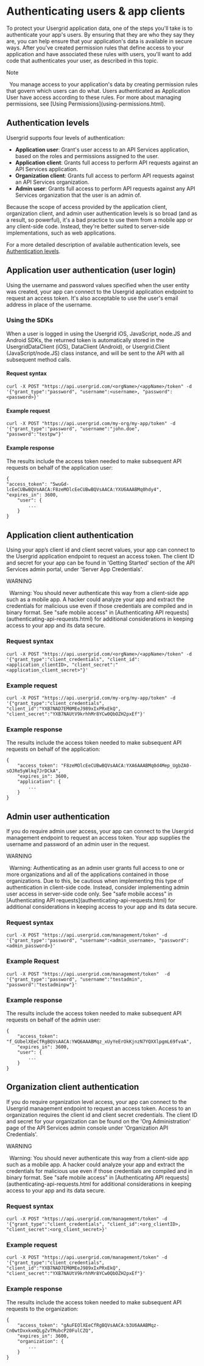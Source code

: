 # Authenticating users & app clients

To protect your Usergrid application data, one of the steps you'll take is to authenticate your app's users. By ensuring that they are who they say they are, you can help ensure that your application's data is available in secure ways. After you've created permission rules that define access to your application and have associated these rules with users, you'll want to add code that authenticates your user, as described in this topic.

<div class="admonition note"> <p class="first admonition-title">Note</p> <p class="last"> 
You manage access to your application's data by creating permission rules that govern which users can do what. Users authenticated as Application User have access according to these rules. For more about managing permissions, see [Using Permissions](using-permissions.html).
</p></div>


## Authentication levels
Usergrid supports four levels of authentication:

* __Application user__: Grant's user access to an API Services application, based on the roles and permissions assigned to the user.
* __Application client__: Grants full access to perform API requests against an API Services application.
* __Organization client__: Grants full access to perform API requests against an API Services organization.
* __Admin user__: Grants full access to perform API requests against any API Services organization that the user is an admin of.

Because the scope of access provided by the application client, organization client, and admin user authentication levels is so broad (and as a result, so powerful), it's a bad practice to use them from a mobile app or any client-side code. Instead, they're better suited to server-side implementations, such as web applications.

For a more detailed description of available authentication levels, see [Authentication levels](user-authentication-types.html).

## Application user authentication (user login)
Using the username and password values specified when the user entity was created, your app can connect to the Usergrid application endpoint to request an access token. It's also acceptable to use the user's email address in place of the username.

### Using the SDKs
When a user is logged in using the Usergrid iOS, JavaScript, node.JS and Android SDKs, the returned token is automatically stored in the UsergridDataClient (iOS), DataClient (Android), or Usergrid.Client (JavaScript/node.JS) class instance, and will be sent to the API with all subsequent method calls.

#### Request syntax

    curl -X POST "https://api.usergrid.com/<orgName>/<appName>/token" -d '{"grant_type":"password", "username":<username>, "password":<password>}'

#### Example request

    curl -X POST "https://api.usergrid.com/my-org/my-app/token" -d '{"grant_type":"password", "username":"john.doe", "password":"testpw"}'
		
#### Example response

The results include the access token needed to make subsequent API requests on behalf of the application user:

    {
    "access_token": "5wuGd-lcEeCUBwBQVsAACA:F8zeMOlcEeCUBwBQVsAACA:YXU6AAABMq0hdy4",
    "expires_in": 3600,
        "user": {
            ...
        }
    }
		
## Application client authentication
Using your app’s client id and client secret values, your app can connect to the Usergrid application endpoint to request an access token. The client ID and secret for your app can be found in 'Getting Started' section of the API Services admin portal, under 'Server App Credentials'.

<div class="admonition warning"> <p class="first admonition-title">WARNING</p> <p class="last"> 
Warning: You should never authenticate this way from a client-side app such as a mobile app. A hacker could analyze your app and extract the credentials for malicious use even if those credentials are compiled and in binary format. See "safe mobile access" in [Authenticating API requests](authenticating-api-requests.html) for additional considerations in keeping access to your app and its data secure.
</p></div>

### Request syntax

    curl -X POST "https://api.usergrid.com/<orgName>/<appName>/token" -d '{"grant_type":"client_credentials", "client_id":<application_clientID>, "client_secret":"<application_client_secret>"}'
    
### Example request

    curl -X POST "https://api.usergrid.com/my-org/my-app/token" -d '{"grant_type":"client_credentials", "client_id":"YXB7NAD7EM0MEeJ989xIxPRxEkQ", "client_secret":"YXB7NAUtV9krhhMr8YCw0QbOZH2pxEf"}'
		
### Example response

The results include the access token needed to make subsequent API requests on behalf of the application:

    {
        "access_token": "F8zeMOlcEeCUBwBQVsAACA:YXA6AAABMq0d4Mep_UgbZA0-sOJRe5yWlkq7JrDCkA",
        "expires_in": 3600,
        "application": {
            ...  
        }
    }
		
## Admin user authentication
If you do require admin user access, your app can connect to the Usergrid management endpoint to request an access token. Your app supplies the username and password of an admin user in the request.

<div class="admonition warning"> <p class="first admonition-title">WARNING</p> <p class="last"> 
Warning: Authenticating as an admin user grants full access to one or more organizations and all of the applications contained in those organizations. Due to this, be cautious when implementing this type of authentication in client-side code. Instead, consider implementing admin user access in server-side code only. See "safe mobile access" in [Authenticating API requests](authenticating-api-requests.html) for additional considerations in keeping access to your app and its data secure.
</p></div>

### Request syntax

    curl -X POST "https://api.usergrid.com/management/token" -d '{"grant_type":"password", "username":<admin_username>, "password":<admin_password>}'
    
### Example Request

    curl -X POST "https://api.usergrid.com/management/token"  -d '{"grant_type":"password", "username":"testadmin", "password":"testadminpw"}'

### Example response

The results include the access token needed to make subsequent API requests on behalf of the admin user:

    {
        "access_token": "f_GUbelXEeCfRgBQVsAACA:YWQ6AAABMqz_xUyYeErOkKjnzN7YQXXlpgmL69fvaA",
        "expires_in": 3600,
        "user": {
            ...
        }
    }		    
		
## Organization client authentication
If you do require organization level access, your app can connect to the Usergrid management endpoint to request an access token. Access to an organization requires the client id and client secret credentials. The client ID and secret for your organization can be found on the 'Org Administration' page of the API Services admin console under 'Organization API Credentials'.

<div class="admonition warning"> <p class="first admonition-title">WARNING</p> <p class="last"> 
Warning: You should never authenticate this way from a client-side app such as a mobile app. A hacker could analyze your app and extract the credentials for malicious use even if those credentials are compiled and in binary format. See "safe mobile access" in [Authenticating API requests](authenticating-api-requests.html for additional considerations in keeping access to your app and its data secure.
</p></div>

### Request syntax

    curl -X POST "https://api.usergrid.com/management/token" -d '{"grant_type":"client_credentials", "client_id":<org_clientID>, "client_secret":<org_client_secret>}'
    
### Example request

    curl -X POST "https://api.usergrid.com/management/token" -d '{"grant_type":"client_credentials", "client_id":"YXB7NAD7EM0MEeJ989xIxPRxEkQ", "client_secret":"YXB7NAUtV9krhhMr8YCw0QbOZH2pxEf"}'
	
### Example response

The results include the access token needed to make subsequent API requests to the organization:

    {
        "access_token": "gAuFEOlXEeCfRgBQVsAACA:b3U6AAABMqz-Cn0wtDxxkxmQLgZvTMubcP20FulCZQ",
        "expires_in": 3600,
        "organization": {
            ...
        }
    }
    